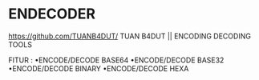 # ENDECODER
https://github.com/TUANB4DUT/
TUAN B4DUT || ENCODING DECODING TOOLS


FITUR :
•ENCODE/DECODE BASE64
•ENCODE/DECODE BASE32
•ENCODE/DECODE BINARY
•ENCODE/DECODE HEXA
